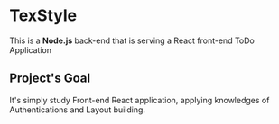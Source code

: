 # TexStyle
This is a **Node.js** back-end that is serving a React front-end ToDo Application

## Project's Goal

It's simply study Front-end React application, applying knowledges of Authentications and Layout building.
